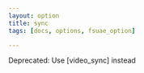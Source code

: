 ```yaml
---
layout: option
title: sync
tags: [docs, options, fsuae_option]

---
```


Deprecated: Use [video_sync] instead
